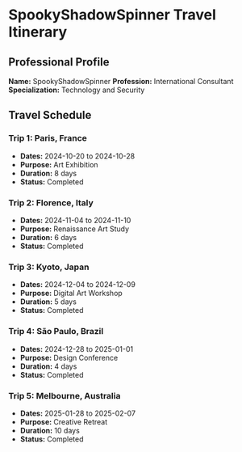 # SpookyShadowSpinner Travel Itinerary

## Professional Profile
**Name:** SpookyShadowSpinner
**Profession:** International Consultant
**Specialization:** Technology and Security

## Travel Schedule

### Trip 1: Paris, France
- **Dates:** 2024-10-20 to 2024-10-28
- **Purpose:** Art Exhibition
- **Duration:** 8 days
- **Status:** Completed

### Trip 2: Florence, Italy
- **Dates:** 2024-11-04 to 2024-11-10
- **Purpose:** Renaissance Art Study
- **Duration:** 6 days
- **Status:** Completed

### Trip 3: Kyoto, Japan
- **Dates:** 2024-12-04 to 2024-12-09
- **Purpose:** Digital Art Workshop
- **Duration:** 5 days
- **Status:** Completed

### Trip 4: São Paulo, Brazil
- **Dates:** 2024-12-28 to 2025-01-01
- **Purpose:** Design Conference
- **Duration:** 4 days
- **Status:** Completed

### Trip 5: Melbourne, Australia
- **Dates:** 2025-01-28 to 2025-02-07
- **Purpose:** Creative Retreat
- **Duration:** 10 days
- **Status:** Completed

